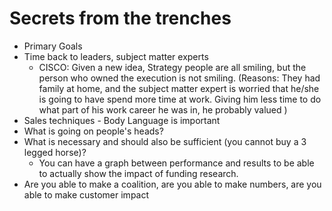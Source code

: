# Secrets from the trenches
- Primary Goals
- Time back to leaders, subject matter experts
  - CISCO: Given a new idea, Strategy people are all smiling, but the person who owned the execution is not smiling. (Reasons: They had family at home, and the subject matter expert is worried that he/she is going to have spend more time at work. Giving him less time to do what part of his work career he was in, he probably valued )
- Sales techniques - Body Language is important
- What is going on people's heads?
- What is necessary and should also be sufficient (you cannot buy a 3 legged horse)?
  - You can have a graph between performance and results to be able to actually show the impact of funding research.
- Are you able to make a coalition, are you able to make numbers, are you able to make customer impact
